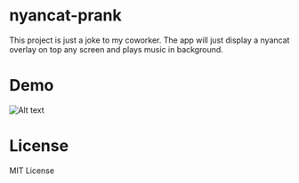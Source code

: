 # nyancat-prank
This project is just a joke to my coworker. The app will just display a nyancat overlay on top any screen and plays music in background.

# Demo

![Alt text](https://raw.githubusercontent.com/wiki/roger-tan/nyancat-prank/demo.gif)

# License

MIT License

